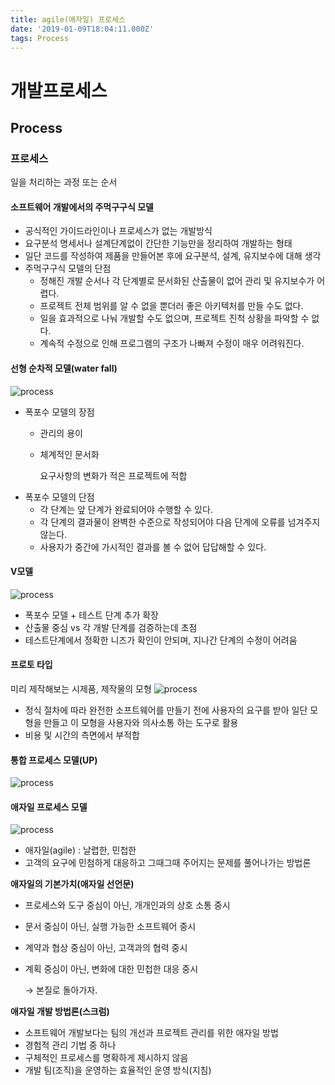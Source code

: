 ```yaml
---
title: agile(애자일) 프로세스
date: '2019-01-09T18:04:11.000Z'
tags: Process
---
```


# 개발프로세스

## Process

### 프로세스

일을 처리하는 과정 또는 순서

#### 소프트웨어 개발에서의 주먹구구식 모델

* 공식적인 가이드라인이나 프로세스가 없는 개발방식
* 요구분석 명세서나 설계단계없이 간단한 기능만을 정리하여 개발하는 형태
* 일단 코드를 작성하여 제품을 만들어본 후에 요구분석, 설계, 유지보수에 대해 생각
* 주먹구구식 모델의 단점
  * 정해진 개발 순서나 각 단계별로 문서화된 산출물이 없어 관리 및 유지보수가 어렵다.
  * 프로젝트 전체 범위를 알 수 없을 뿐더러 좋은 아키텍처를 만들 수도 없다.
  * 일을 효과적으로 나눠 개발할 수도 없으며, 프로젝트 진척 상황을 파악할 수 없다.
  * 계속적 수정으로 인해 프로그램의 구조가 나빠져 수정이 매우 어려워진다.

#### 선형 순차적 모델\(water fall\)

![process](../../.gitbook/assets/process02-01.png)

* 폭포수 모델의 장점
  * 관리의 용이
  * 체계적인 문서화

    요구사항의 변화가 적은 프로젝트에 적합
* 폭포수 모델의 단점
  * 각 단계는 앞 단계가 완료되어야 수행할 수 있다.
  * 각 단계의 결과물이 완벽한 수준으로 작성되어야 다음 단계에 오류를 넘겨주지 않는다.
  * 사용자가 중간에 가시적인 결과를 볼 수 없어 답답해할 수 있다.

#### V모델

![process](../../.gitbook/assets/process02-02.png)

* 폭포수 모델 + 테스트 단계 추가 확장
* 산출물 중심 vs 각 개발 단계를 검증하는데 초점
* 테스트단계에서 정확한 니즈가 확인이 안되며, 지나간 단계의 수정이 어려움

#### 프로토 타입

미리 제작해보는 시제품, 제작물의 모형 ![process](../../.gitbook/assets/process02-03.png)

* 정식 절차에 따라 완전한 소프트웨어를 만들기 전에 사용자의 요구를 받아 일단 모형을 만들고 이 모형을 사용자와 의사소통 하는 도구로 활용
* 비용 및 시간의 측면에서 부적합

#### 통합 프로세스 모델\(UP\)

![process](../../.gitbook/assets/process02-04.png)

#### 애자일 프로세스 모델

![process](../../.gitbook/assets/process02-05.jpg)

* 애자일\(agile\) : 날렵한, 민첩한
* 고객의 요구에 민첨하게 대응하고 그때그때 주어지는 문제를 풀어나가는 방법론

**애자일의 기본가치\(애자일 선언문\)**

* 프로세스와 도구 중심이 아닌, 개개인과의 상호 소통 중시
* 문서 중심이 아닌, 실행 가능한 소프트웨어 중시
* 계약과 협상 중심이 아닌, 고객과의 협력 중시
* 계획 중심이 아닌, 변화에 대한 민첩한 대응 중시   

  → 본질로 돌아가자.

**애자일 개발 방법론\(스크럼\)**

* 소프트웨어 개발보다는 팀의 개선과 프로젝트 관리를 위한 애자일 방법
* 경험적 관리 기법 중 하나
* 구체적인 프로세스를 명확하게 제시하지 않음
* 개발 팀\(조직\)을 운영하는 효율적인 운영 방식\(지침\)

